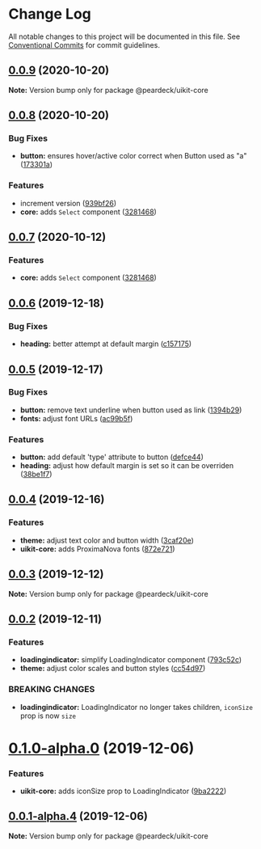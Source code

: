 # Change Log

All notable changes to this project will be documented in this file.
See [Conventional Commits](https://conventionalcommits.org) for commit guidelines.

## [0.0.9](https://github.com/peardeck/peardeck-uikit/compare/@peardeck/uikit-core@0.0.8...@peardeck/uikit-core@0.0.9) (2020-10-20)

**Note:** Version bump only for package @peardeck/uikit-core





## [0.0.8](https://github.com/peardeck/peardeck-uikit/compare/@peardeck/uikit-core@0.0.6...@peardeck/uikit-core@0.0.8) (2020-10-20)


### Bug Fixes

* **button:** ensures hover/active color correct when Button used as "a" ([173301a](https://github.com/peardeck/peardeck-uikit/commit/173301aabdfc23b366e545c2f6be0fe876e2b61b))


### Features

* increment version ([939bf26](https://github.com/peardeck/peardeck-uikit/commit/939bf26356033e38a2f29b9379845d3d605c3da6))
* **core:** adds `Select` component ([3281468](https://github.com/peardeck/peardeck-uikit/commit/32814688e472bcb0ba7b1ebbf40c40cc121c73a1))





## [0.0.7](https://github.com/peardeck/peardeck-uikit/compare/@peardeck/uikit-core@0.0.6...@peardeck/uikit-core@0.0.7) (2020-10-12)


### Features

* **core:** adds `Select` component ([3281468](https://github.com/peardeck/peardeck-uikit/commit/32814688e472bcb0ba7b1ebbf40c40cc121c73a1))





## [0.0.6](https://github.com/peardeck/peardeck-uikit/compare/@peardeck/uikit-core@0.0.5...@peardeck/uikit-core@0.0.6) (2019-12-18)


### Bug Fixes

* **heading:** better attempt at default margin ([c157175](https://github.com/peardeck/peardeck-uikit/commit/c157175d0224043726f1166a35d3ca0780ef182e))





## [0.0.5](https://github.com/peardeck/peardeck-uikit/compare/@peardeck/uikit-core@0.0.4...@peardeck/uikit-core@0.0.5) (2019-12-17)


### Bug Fixes

* **button:** remove text underline when button used as link ([1394b29](https://github.com/peardeck/peardeck-uikit/commit/1394b29a676c26b8260dbda42cb94499c452b9f2))
* **fonts:** adjust font URLs ([ac99b5f](https://github.com/peardeck/peardeck-uikit/commit/ac99b5f7925899d89a253afdb4a1978a78d955d2))


### Features

* **button:** add default 'type' attribute to button ([defce44](https://github.com/peardeck/peardeck-uikit/commit/defce44cbacf3878203d931841e25ecfc1514a50))
* **heading:** adjust how default margin is set so it can be overriden ([38be1f7](https://github.com/peardeck/peardeck-uikit/commit/38be1f74563f3a463f8b2858565ffac4dd3cebc6))





## [0.0.4](https://github.com/peardeck/peardeck-uikit/compare/@peardeck/uikit-core@0.0.3...@peardeck/uikit-core@0.0.4) (2019-12-16)


### Features

* **theme:** adjust text color and button width ([3caf20e](https://github.com/peardeck/peardeck-uikit/commit/3caf20ecfefe22a3c18c06851251e1c3609aeeb0))
* **uikit-core:** adds ProximaNova fonts ([872e721](https://github.com/peardeck/peardeck-uikit/commit/872e72185c65bbb06d72e08bc001147b5775d77f))





## [0.0.3](https://github.com/peardeck/peardeck-uikit/compare/@peardeck/uikit-core@0.0.2...@peardeck/uikit-core@0.0.3) (2019-12-12)

**Note:** Version bump only for package @peardeck/uikit-core





## [0.0.2](https://github.com/peardeck/peardeck-uikit/compare/@peardeck/uikit-core@0.1.0-alpha.0...@peardeck/uikit-core@0.0.2) (2019-12-11)


### Features

* **loadingindicator:** simplify LoadingIndicator component ([793c52c](https://github.com/peardeck/peardeck-uikit/commit/793c52c23ec893af158fe4329337958833fd9a64))
* **theme:** adjust color scales and button styles ([cc54d97](https://github.com/peardeck/peardeck-uikit/commit/cc54d9704ef8fb01a53092ddad92f444723dcad3))


### BREAKING CHANGES

* **loadingindicator:** LoadingIndicator no longer takes children, `iconSize` prop is now `size`





# [0.1.0-alpha.0](https://github.com/peardeck/peardeck-uikit/compare/@peardeck/uikit-core@0.0.1-alpha.4...@peardeck/uikit-core@0.1.0-alpha.0) (2019-12-06)


### Features

* **uikit-core:** adds iconSize prop to LoadingIndicator ([9ba2222](https://github.com/peardeck/peardeck-uikit/commit/9ba2222896b3572afa005fa3a713303fc7bb716a))





## [0.0.1-alpha.4](https://github.com/peardeck/peardeck-uikit/compare/@peardeck/uikit-core@0.0.1-alpha.3...@peardeck/uikit-core@0.0.1-alpha.4) (2019-12-06)

**Note:** Version bump only for package @peardeck/uikit-core
